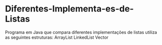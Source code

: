 # Diferentes-Implementa-es-de-Listas
Programa em Java que compara diferentes implementações de listas utiliza as seguintes estruturas:  ArrayList LinkedList Vector
